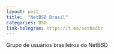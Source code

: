 ```yaml
---
layout: post
title:  "NetBSD Brasil"
categories: BSD
link-telegram: https://t.me/netbsdbr
---
```

Grupo de usuários brasileiros do NetBSD
